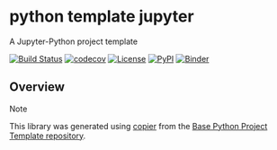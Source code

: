 # python template jupyter

A Jupyter-Python project template

[![Build Status](https://github.com/python-project-templates/python-template-jupyter/actions/workflows/build.yaml/badge.svg?branch=main&event=push)](https://github.com/python-project-templates/python-template-jupyter/actions/workflows/build.yaml)
[![codecov](https://codecov.io/gh/python-project-templates/python-template-jupyter/branch/main/graph/badge.svg)](https://codecov.io/gh/python-project-templates/python-template-jupyter)
[![License](https://img.shields.io/github/license/python-project-templates/python-template-jupyter)](https://github.com/python-project-templates/python-template-jupyter)
[![PyPI](https://img.shields.io/pypi/v/python-template-jupyter.svg)](https://pypi.python.org/pypi/python-template-jupyter)
[![Binder](https://mybinder.org/badge_logo.svg)](https://mybinder.org/v2/gh/python-project-templates/python-template-jupyter/main?urlpath=lab)

## Overview

> [!NOTE]
> This library was generated using [copier](https://copier.readthedocs.io/en/stable/) from the [Base Python Project Template repository](https://github.com/python-project-templates/base).

